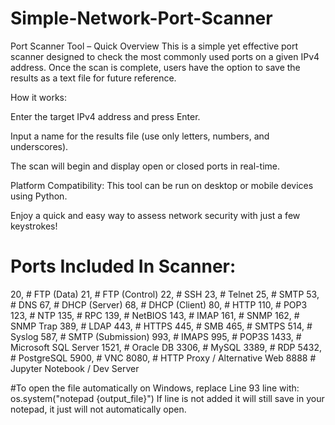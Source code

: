# Simple-Network-Port-Scanner
Port Scanner Tool – Quick Overview
This is a simple yet effective port scanner designed to check the most commonly used ports on a given IPv4 address. Once the scan is complete, users have the option to save the results as a text file for future reference.

How it works:

Enter the target IPv4 address and press Enter.

Input a name for the results file (use only letters, numbers, and underscores).

The scan will begin and display open or closed ports in real-time.

Platform Compatibility:
This tool can be run on desktop or mobile devices using Python.

Enjoy a quick and easy way to assess network security with just a few keystrokes!

# Ports Included In Scanner:
20,   # FTP (Data)
21,   # FTP (Control)
22,   # SSH
23,   # Telnet
25,   # SMTP
53,   # DNS
67,   # DHCP (Server)
68,   # DHCP (Client)
80,   # HTTP
110,  # POP3
123,  # NTP
135,  # RPC
139,  # NetBIOS
143,  # IMAP
161,  # SNMP
162,  # SNMP Trap
389,  # LDAP
443,  # HTTPS
445,  # SMB
465,  # SMTPS
514,  # Syslog
587,  # SMTP (Submission)
993,  # IMAPS
995,  # POP3S
1433, # Microsoft SQL Server
1521, # Oracle DB
3306, # MySQL
3389, # RDP
5432, # PostgreSQL
5900, # VNC
8080, # HTTP Proxy / Alternative Web
8888  # Jupyter Notebook / Dev Server 

#To open the file automatically on Windows, replace Line 93 line with:
os.system("notepad {output_file}")
If line is not added it will still save in your notepad, it just will not automatically open.
